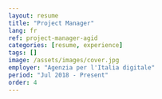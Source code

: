```yaml
---
layout: resume
title: "Project Manager"
lang: fr
ref: project-manager-agid
categories: [resume, experience]
tags: []
image: /assets/images/cover.jpg
employer: "Agenzia per l'Italia digitale"
period: "Jul 2018 - Present"
order: 4
---
```

